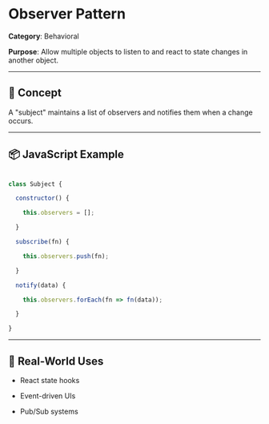 # Observer Pattern

  

**Category**: Behavioral  

**Purpose**: Allow multiple objects to listen to and react to state changes in another object.

  

---

  

## 🧠 Concept

A "subject" maintains a list of observers and notifies them when a change occurs.

  

---

  

## 📦 JavaScript Example

  

```js

class Subject {

  constructor() {

    this.observers = [];

  }

  subscribe(fn) {

    this.observers.push(fn);

  }

  notify(data) {

    this.observers.forEach(fn => fn(data));

  }

}

```

  

---

  

## 🚀 Real-World Uses

- React state hooks

- Event-driven UIs

- Pub/Sub systems